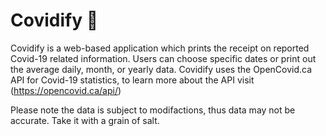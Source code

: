 # Covidify :page_with_curl:
Covidify is a web-based application which prints the receipt on reported Covid-19 related information. 
Users can choose specific dates or print out the average daily, month, or yearly data.
Covidify uses the OpenCovid.ca API for Covid-19 statistics, to learn more about the API visit (https://opencovid.ca/api/)

Please note the data is subject to modifactions, thus data may not be accurate. Take it with a grain of salt.
